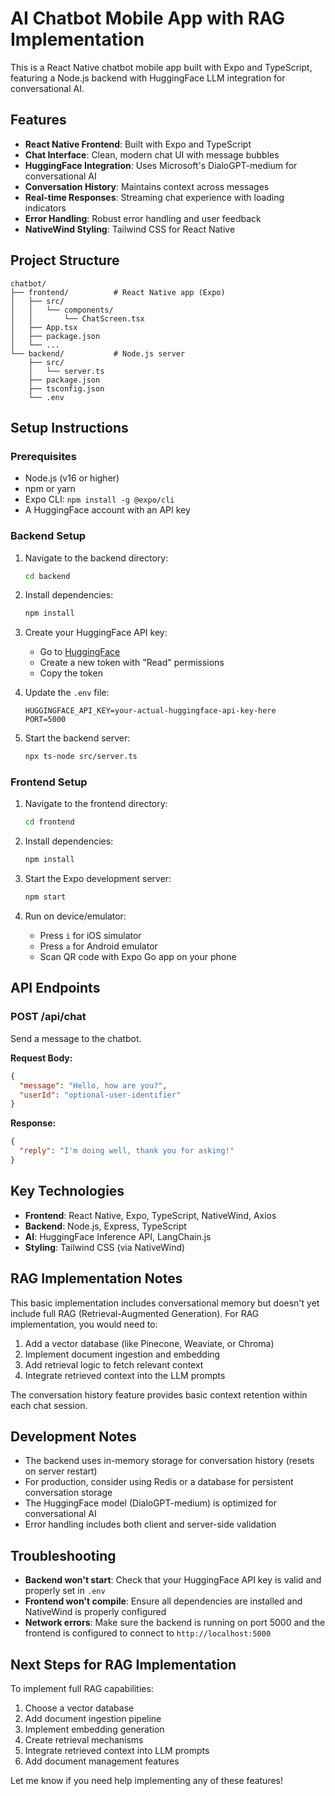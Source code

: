 # AI Chatbot Mobile App with RAG Implementation

This is a React Native chatbot mobile app built with Expo and TypeScript, featuring a Node.js backend with HuggingFace LLM integration for conversational AI.

## Features

- **React Native Frontend**: Built with Expo and TypeScript
- **Chat Interface**: Clean, modern chat UI with message bubbles
- **HuggingFace Integration**: Uses Microsoft's DialoGPT-medium for conversational AI
- **Conversation History**: Maintains context across messages
- **Real-time Responses**: Streaming chat experience with loading indicators
- **Error Handling**: Robust error handling and user feedback
- **NativeWind Styling**: Tailwind CSS for React Native

## Project Structure

```
chatbot/
├── frontend/          # React Native app (Expo)
│   ├── src/
│   │   └── components/
│   │       └── ChatScreen.tsx
│   ├── App.tsx
│   ├── package.json
│   └── ...
└── backend/           # Node.js server
    ├── src/
    │   └── server.ts
    ├── package.json
    ├── tsconfig.json
    └── .env
```

## Setup Instructions

### Prerequisites

- Node.js (v16 or higher)
- npm or yarn
- Expo CLI: `npm install -g @expo/cli`
- A HuggingFace account with an API key

### Backend Setup

1. Navigate to the backend directory:
   ```bash
   cd backend
   ```

2. Install dependencies:
   ```bash
   npm install
   ```

3. Create your HuggingFace API key:
   - Go to [HuggingFace](https://huggingface.co/settings/tokens)
   - Create a new token with "Read" permissions
   - Copy the token

4. Update the `.env` file:
   ```
   HUGGINGFACE_API_KEY=your-actual-huggingface-api-key-here
   PORT=5000
   ```

5. Start the backend server:
   ```bash
   npx ts-node src/server.ts
   ```

### Frontend Setup

1. Navigate to the frontend directory:
   ```bash
   cd frontend
   ```

2. Install dependencies:
   ```bash
   npm install
   ```

3. Start the Expo development server:
   ```bash
   npm start
   ```

4. Run on device/emulator:
   - Press `i` for iOS simulator
   - Press `a` for Android emulator
   - Scan QR code with Expo Go app on your phone

## API Endpoints

### POST /api/chat
Send a message to the chatbot.

**Request Body:**
```json
{
  "message": "Hello, how are you?",
  "userId": "optional-user-identifier"
}
```

**Response:**
```json
{
  "reply": "I'm doing well, thank you for asking!"
}
```

## Key Technologies

- **Frontend**: React Native, Expo, TypeScript, NativeWind, Axios
- **Backend**: Node.js, Express, TypeScript
- **AI**: HuggingFace Inference API, LangChain.js
- **Styling**: Tailwind CSS (via NativeWind)

## RAG Implementation Notes

This basic implementation includes conversational memory but doesn't yet include full RAG (Retrieval-Augmented Generation). For RAG implementation, you would need to:

1. Add a vector database (like Pinecone, Weaviate, or Chroma)
2. Implement document ingestion and embedding
3. Add retrieval logic to fetch relevant context
4. Integrate retrieved context into the LLM prompts

The conversation history feature provides basic context retention within each chat session.

## Development Notes

- The backend uses in-memory storage for conversation history (resets on server restart)
- For production, consider using Redis or a database for persistent conversation storage
- The HuggingFace model (DialoGPT-medium) is optimized for conversational AI
- Error handling includes both client and server-side validation

## Troubleshooting

- **Backend won't start**: Check that your HuggingFace API key is valid and properly set in `.env`
- **Frontend won't compile**: Ensure all dependencies are installed and NativeWind is properly configured
- **Network errors**: Make sure the backend is running on port 5000 and the frontend is configured to connect to `http://localhost:5000`

## Next Steps for RAG Implementation

To implement full RAG capabilities:

1. Choose a vector database
2. Add document ingestion pipeline
3. Implement embedding generation
4. Create retrieval mechanisms
5. Integrate retrieved context into LLM prompts
6. Add document management features

Let me know if you need help implementing any of these features!
